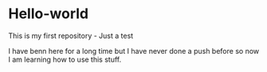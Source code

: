 # Hello-world
This is my first repository - Just a test

I have benn here for a long time but I have never done a push before so now I am learning how to use this stuff.

